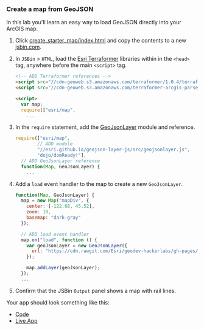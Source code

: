 ### Create a map from GeoJSON

In this lab you'll learn an easy way to load GeoJSON directly into your ArcGIS map.

1. Click [create_starter_map/index.html](../create_starter_map/index.html) and copy the contents to a new [jsbin.com](http://jsbin.com).

2. In `JSBin` > `HTML`, load the [Esri Terraformer](https://github.com/Esri/Terraformer) libraries within in the `<head>` tag, anywhere before the main `<script>` tag.

    ```html
    <!-- ADD Terraformer references -->
    <script src="//cdn-geoweb.s3.amazonaws.com/terraformer/1.0.4/terraformer.min.js"></script>
    <script src="//cdn-geoweb.s3.amazonaws.com/terraformer-arcgis-parser/1.0.4/terraformer-arcgis-parser.min.js"></script>

    <script>
      var map;
      require(["esri/map",
        ...
    ```

3. In the `require` statement, add the [GeoJsonLayer](https://github.com/Esri/geojson-layer-js) module and reference.

    ```javascript
    require(["esri/map",
            // ADD module
            "//esri.github.io/geojson-layer-js/src/geojsonlayer.js",
            "dojo/domReady!"],
      // ADD GeoJsonLayer reference
      function(Map, GeoJsonLayer) {
        ...
    ```

4. Add a `load` event handler to the map to create a new `GeoJsonLayer`.

    ```javascript
    function(Map, GeoJsonLayer) {
      map = new Map("mapDiv", {
        center: [-122.68, 45.52],
        zoom: 10,
        basemap: "dark-gray"
      });

      // ADD load event handler
      map.on("load", function () {
        var geoJsonLayer = new GeoJsonLayer({
          url: "https://cdn.rawgit.com/Esri/geodev-hackerlabs/gh-pages/resources/pdx_data/PDX_Rail_Lines.geojson"
        });

        map.addLayer(geoJsonLayer);
      });
      ...
    ```

5. Confirm that the JSBin `Output` panel shows a map with rail lines.

Your app should look something like this:
* [Code](inedx.html)
* [Live App](http://esri.github.io/geodev-hackerlabs/develop/jsapi3/add_geojson_layer/index.html)

